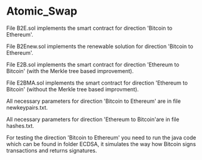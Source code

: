 # Atomic_Swap
File B2E.sol implements the smart contract for direction 'Bitcoin to Ethereum'.

File B2Enew.sol implements the renewable solution for direction 'Bitcoin to Ethereum'.

File E2B.sol implements the smart contract for direction 'Ethereum to Bitcoin' (with the Merkle tree based improvement).

File E2BMA.sol implements the smart contract for direction 'Ethereum to Bitcoin' (without the Merkle tree based improvment).

All necessary parameters for direction 'Bitcoin to Ethereum' are in file newkeypairs.txt.

All necessary parameters for direction 'Ethereum to Bitcoin'are in file hashes.txt.

For testing the direction 'Bitcoin to Ethereum' you need to run the java code which can be found in folder ECDSA, it simulates the way how Bitcoin signs transactions and returns signatures.
